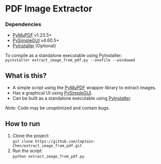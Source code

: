 # PDF Image Extractor

### Dependencies
* [PyMuPDF](https://pymupdf.readthedocs.io/en/latest/installation.html) v1.23.5+
* [PySimpleGUI](https://www.pysimplegui.org/en/latest/#install) v4.60.5+
* [PyInstaller](https://pyinstaller.org/en/stable/installation.html) (Optional)

To compile as a standalone executable using PyInstaller:  
`pyinstaller extract_image_from_pdf.py --onefile --windowed`

## What is this?
* A simple script using the [PyMuPDF](https://pymupdf.readthedocs.io/en/latest/) wrapper library to extract images.
* Has a graphical UI using [PySimpleGUI](https://www.pysimplegui.org/en/latest/call%20reference/).
* Can be built as a standalone executable using [PyInstaller](https://pyinstaller.org/en/stable/).

*Note:* Code may be unoptimized and contain bugs.  
## How to run
1. Clone the project:  
`git clone https://github.com/Captain-Chen/extract_image_from_pdf.git`  
2. Run the script:  
`python extract_image_from_pdf.py`
